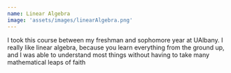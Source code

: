 ```yaml
---
name: Linear Algebra
image: 'assets/images/linearAlgebra.png'
---
```


I took this course between my freshman and sophomore year at UAlbany. I really like linear algebra, because you learn everything from the ground up, and I was able to understand most things without having to take many mathematical leaps of faith
